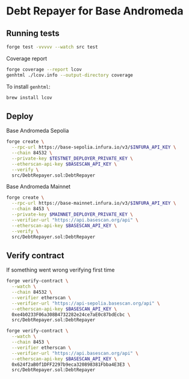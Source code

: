 # Debt Repayer for Base Andromeda

## Running tests

```sh
forge test -vvvvv --watch src test
```

Coverage report

```sh
forge coverage --report lcov
genhtml ./lcov.info --output-directory coverage
```

To install `genhtml`:

```sh
brew install lcov
```

## Deploy

Base Andromeda Sepolia

```sh
forge create \
  --rpc-url https://base-sepolia.infura.io/v3/$INFURA_API_KEY \
  --chain 84532 \
  --private-key $TESTNET_DEPLOYER_PRIVATE_KEY \
  --etherscan-api-key $BASESCAN_API_KEY \
  --verify \
  src/DebtRepayer.sol:DebtRepayer
```

Base Andromeda Mainnet

```sh
forge create \
  --rpc-url https://base-mainnet.infura.io/v3/$INFURA_API_KEY \
  --chain 8453 \
  --private-key $MAINNET_DEPLOYER_PRIVATE_KEY \
  --verifier-url "https://api.basescan.org/api" \
  --etherscan-api-key $BASESCAN_API_KEY \
  --verify \
  src/DebtRepayer.sol:DebtRepayer
```

## Verify contract

If something went wrong verifying first time

```sh
forge verify-contract \
  --watch \
  --chain 84532 \
  --verifier etherscan \
  --verifier-url "https://api-sepolia.basescan.org/api" \
  --etherscan-api-key $BASESCAN_API_KEY \
  0xe4b0233F06a308B4732282e24ce7aE0c87bdEcbc \
  src/DebtRepayer.sol:DebtRepayer

forge verify-contract \
  --watch \
  --chain 8453 \
  --verifier etherscan \
  --verifier-url "https://api.basescan.org/api" \
  --etherscan-api-key $BASESCAN_API_KEY \
  0x624f2aB0f1DFF2297b9eca320898381Fbba4E3E3 \
  src/DebtRepayer.sol:DebtRepayer
```
